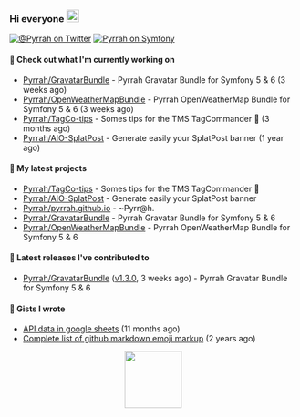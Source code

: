 ### Hi everyone <img src="https://media.giphy.com/media/hvRJCLFzcasrR4ia7z/giphy.gif" width="22">

[![@_Pyrrah_ on Twitter](https://img.shields.io/twitter/follow/_Pyrrah_?color=blue&label=%40_Pyrrah_&logo=twitter&style=social)](https://twitter.com/intent/follow?screen_name=_Pyrrah_)
[![Pyrrah on Symfony](https://shields.io/badge/connect-Pyrrah-blue?logo=symfony&style=flat-square)](https://connect.symfony.com/profile/pyrrah)

#### 👷 Check out what I'm currently working on

- [Pyrrah/GravatarBundle](https://github.com/Pyrrah/GravatarBundle) - Pyrrah Gravatar Bundle for Symfony 5 &amp; 6 (3 weeks ago)
- [Pyrrah/OpenWeatherMapBundle](https://github.com/Pyrrah/OpenWeatherMapBundle) - Pyrrah OpenWeatherMap Bundle for Symfony 5 &amp; 6  (3 weeks ago)
- [Pyrrah/TagCo-tips](https://github.com/Pyrrah/TagCo-tips) - Somes tips for the TMS TagCommander 🍪 (3 months ago)
- [Pyrrah/AIO-SplatPost](https://github.com/Pyrrah/AIO-SplatPost) - Generate easily your SplatPost banner (1 year ago)

#### 🌱 My latest projects

- [Pyrrah/TagCo-tips](https://github.com/Pyrrah/TagCo-tips) - Somes tips for the TMS TagCommander 🍪
- [Pyrrah/AIO-SplatPost](https://github.com/Pyrrah/AIO-SplatPost) - Generate easily your SplatPost banner
- [Pyrrah/pyrrah.github.io](https://github.com/Pyrrah/pyrrah.github.io) - ~Pyrr@h.
- [Pyrrah/GravatarBundle](https://github.com/Pyrrah/GravatarBundle) - Pyrrah Gravatar Bundle for Symfony 5 &amp; 6
- [Pyrrah/OpenWeatherMapBundle](https://github.com/Pyrrah/OpenWeatherMapBundle) - Pyrrah OpenWeatherMap Bundle for Symfony 5 &amp; 6 

#### 🔭 Latest releases I've contributed to

- [Pyrrah/GravatarBundle](https://github.com/Pyrrah/GravatarBundle) ([v1.3.0](https://github.com/Pyrrah/GravatarBundle/releases/tag/v1.3.0), 3 weeks ago) - Pyrrah Gravatar Bundle for Symfony 5 &amp; 6


#### 📓 Gists I wrote

- [API data in google sheets](https://gist.github.com/16f24e03ae17772bdc3f92fe251dadab) (11 months ago)
- [Complete list of github markdown emoji markup](https://gist.github.com/901f00824ded4cd8a3948f931965e356) (2 years ago)


<p align="center">
  <img width="100" src="https://media.giphy.com/media/WFZvB7VIXBgiz3oDXE/giphy.gif">
</p>


